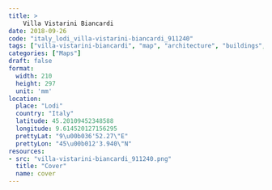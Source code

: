 ```yaml
---
title: > 
    Villa Vistarini Biancardi
date: 2018-09-26
code: "italy_lodi_villa-vistarini-biancardi_911240"
tags: ["villa-vistarini-biancardi", "map", "architecture", "buildings", "Lodi", "Italy"]
categories: ["Maps"]
draft: false
format:
  width: 210
  height: 297
  unit: 'mm'
location:
  place: "Lodi"
  country: "Italy"
  latitude: 45.20109452348588
  longitude: 9.614520127156295
  prettyLat: "9\u00b036'52.27\"E"
  prettyLon: "45\u00b012'3.940\"N"
resources:
- src: "villa-vistarini-biancardi_911240.png"
  title: "Cover"
  name: cover
---
```

